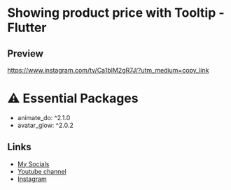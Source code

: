 # Showing product price with Tooltip - Flutter
## Preview
https://www.instagram.com/tv/Ca1bIM2gR7J/?utm_medium=copy_link

# ⚠️ Essential Packages 
* animate_do: ^2.1.0
* avatar_glow: ^2.0.2
 
## Links
* [My Socials](https://znap.link/CodeWithFlexz)
* [Youtube channel](https://www.youtube.com/channel/UCLVrYXt3SL9rT-IcDmgU9Wg)
* [Instagram](https://instagram.com/codewithflexz)
